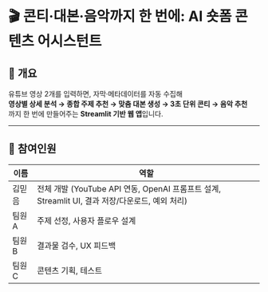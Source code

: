 # 🎬 콘티·대본·음악까지 한 번에: AI 숏폼 콘텐츠 어시스턴트

## 📌 개요
유튜브 영상 2개를 입력하면, 자막·메타데이터를 자동 수집해  
**영상별 상세 분석 → 종합 주제 추천 → 맞춤 대본 생성 → 3초 단위 콘티 → 음악 추천**  
까지 한 번에 만들어주는 **Streamlit 기반 웹 앱**입니다.

---

## 👥 참여인원
| 이름 | 역할 |
|------|------|
| 김믿음 | 전체 개발 (YouTube API 연동, OpenAI 프롬프트 설계, Streamlit UI, 결과 저장/다운로드, 예외 처리) |
| 팀원 A | 주제 선정, 사용자 플로우 설계 |
| 팀원 B | 결과물 검수, UX 피드백 |
| 팀원 C | 콘텐츠 기획, 테스트 |